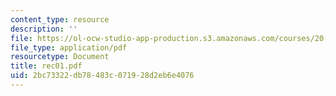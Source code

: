 ```yaml
---
content_type: resource
description: ''
file: https://ol-ocw-studio-app-production.s3.amazonaws.com/courses/20-110j-thermodynamics-of-biomolecular-systems-fall-2005/2bc73322db78483c071928d2eb6e4076_rec01.pdf
file_type: application/pdf
resourcetype: Document
title: rec01.pdf
uid: 2bc73322-db78-483c-0719-28d2eb6e4076
---
```

